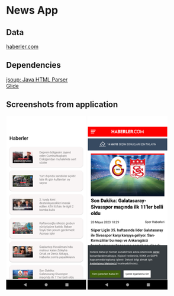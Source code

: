 # News App
## Data
[haberler.com](https://www.haberler.com/)
## Dependencies
[jsoup: Java HTML Parser](https://jsoup.org/)</br>
[Glide](https://github.com/bumptech/glide)
## Screenshots from application
<p float="left"> 
<img src="https://github.com/hazarduman0/newskotlinapp/blob/main/screenshots/Screenshot_1684596925.png?raw=true" width="216" height="468">
<img src="https://github.com/hazarduman0/newskotlinapp/blob/main/screenshots/Screenshot_1684596944.png?raw=true" width="216" height="468">
</p>
